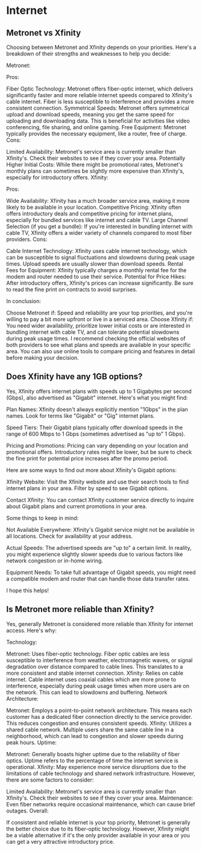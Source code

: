 # Internet

## Metronet vs Xfinity

Choosing between Metronet and Xfinity depends on your priorities. Here's a breakdown of their strengths and weaknesses to help you decide:

Metronet:

Pros:

Fiber Optic Technology: Metronet offers fiber-optic internet, which delivers significantly faster and more reliable internet speeds compared to Xfinity's cable internet. Fiber is less susceptible to interference and provides a more consistent connection.
Symmetrical Speeds: Metronet offers symmetrical upload and download speeds, meaning you get the same speed for uploading and downloading data. This is beneficial for activities like video conferencing, file sharing, and online gaming.
Free Equipment: Metronet typically provides the necessary equipment, like a router, free of charge.
Cons:

Limited Availability: Metronet's service area is currently smaller than Xfinity's. Check their websites to see if they cover your area.
Potentially Higher Initial Costs: While there might be promotional rates, Metronet's monthly plans can sometimes be slightly more expensive than Xfinity's, especially for introductory offers.
Xfinity:

Pros:

Wide Availability: Xfinity has a much broader service area, making it more likely to be available in your location.
Competitive Pricing: Xfinity often offers introductory deals and competitive pricing for internet plans, especially for bundled services like internet and cable TV.
Large Channel Selection (if you get a bundle): If you're interested in bundling internet with cable TV, Xfinity offers a wider variety of channels compared to most fiber providers.
Cons:

Cable Internet Technology: Xfinity uses cable internet technology, which can be susceptible to signal fluctuations and slowdowns during peak usage times. Upload speeds are usually slower than download speeds.
Rental Fees for Equipment: Xfinity typically charges a monthly rental fee for the modem and router needed to use their service.
Potential for Price Hikes: After introductory offers, Xfinity's prices can increase significantly. Be sure to read the fine print on contracts to avoid surprises.

In conclusion:

Choose Metronet if: Speed and reliability are your top priorities, and you're willing to pay a bit more upfront or live in a serviced area.
Choose Xfinity if: You need wider availability, prioritize lower initial costs or are interested in bundling internet with cable TV, and can tolerate potential slowdowns during peak usage times.
I recommend checking the official websites of both providers to see what plans and speeds are available in your specific area. You can also use online tools to compare pricing and features in detail before making your decision.

## Does Xfinity have any 1GB options?

Yes, Xfinity offers internet plans with speeds up to 1 Gigabytes per second (Gbps), also advertised as "Gigabit" internet. Here's what you might find:

Plan Names:  Xfinity doesn't always explicitly mention "1Gbps" in the plan names. Look for terms like "Gigabit" or "Gig" internet plans.

Speed Tiers:  Their Gigabit plans typically offer download speeds in the range of 600 Mbps to 1 Gbps (sometimes advertised as "up to" 1 Gbps).

Pricing and Promotions:  Pricing can vary depending on your location and promotional offers.  Introductory rates might be lower, but be sure to check the fine print for potential price increases after the promo period.

Here are some ways to find out more about Xfinity's Gigabit options:

Xfinity Website: Visit the Xfinity website and use their search tools to find internet plans in your area. Filter by speed to see Gigabit options.

Contact Xfinity: You can contact Xfinity customer service directly to inquire about Gigabit plans and current promotions in your area.

Some things to keep in mind:

Not Available Everywhere: Xfinity's Gigabit service might not be available in all locations. Check for availability at your address.

Actual Speeds:  The advertised speeds are "up to" a certain limit.  In reality, you might experience slightly slower speeds due to various factors like network congestion or in-home wiring.

Equipment Needs: To take full advantage of Gigabit speeds, you might need a compatible modem and router that can handle those data transfer rates.

I hope this helps!

## Is Metronet more reliable than Xfinity?

Yes, generally Metronet is considered more reliable than Xfinity for internet access. Here's why:

Technology:

Metronet: Uses fiber-optic technology. Fiber optic cables are less susceptible to interference from weather, electromagnetic waves, or signal degradation over distance compared to cable lines. This translates to a more consistent and stable internet connection.
Xfinity: Relies on cable internet. Cable internet uses coaxial cables which are more prone to interference, especially during peak usage times when more users are on the network. This can lead to slowdowns and buffering.
Network Architecture:

Metronet: Employs a point-to-point network architecture. This means each customer has a dedicated fiber connection directly to the service provider. This reduces congestion and ensures consistent speeds.
Xfinity: Utilizes a shared cable network. Multiple users share the same cable line in a neighborhood, which can lead to congestion and slower speeds during peak hours.
Uptime:

Metronet: Generally boasts higher uptime due to the reliability of fiber optics. Uptime refers to the percentage of time the internet service is operational.
Xfinity: May experience more service disruptions due to the limitations of cable technology and shared network infrastructure.
However, there are some factors to consider:

Limited Availability: Metronet's service area is currently smaller than Xfinity's. Check their websites to see if they cover your area.
Maintenance: Even fiber networks require occasional maintenance, which can cause brief outages.
Overall:

If consistent and reliable internet is your top priority, Metronet is generally the better choice due to its fiber-optic technology. However, Xfinity might be a viable alternative if it's the only provider available in your area or you can get a very attractive introductory price.
